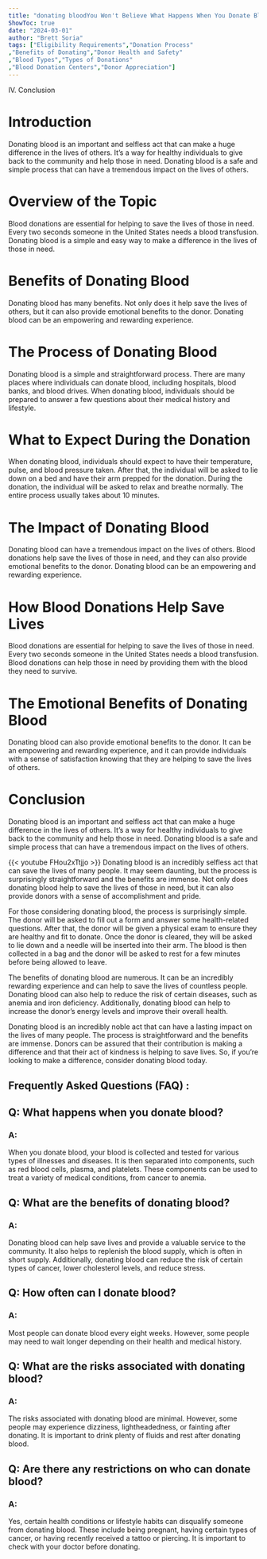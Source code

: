 ```yaml
---
title: "donating bloodYou Won't Believe What Happens When You Donate Blood - It Could Save a Life!"
ShowToc: true 
date: "2024-03-01"
author: "Brett Soria" 
tags: ["Eligibility Requirements","Donation Process"
,"Benefits of Donating","Donor Health and Safety"
,"Blood Types","Types of Donations"
,"Blood Donation Centers","Donor Appreciation"]
---
```

IV. Conclusion

# Introduction 
Donating blood is an important and selfless act that can make a huge difference in the lives of others. It’s a way for healthy individuals to give back to the community and help those in need. Donating blood is a safe and simple process that can have a tremendous impact on the lives of others. 

# Overview of the Topic 
Blood donations are essential for helping to save the lives of those in need. Every two seconds someone in the United States needs a blood transfusion. Donating blood is a simple and easy way to make a difference in the lives of those in need. 

# Benefits of Donating Blood 
Donating blood has many benefits. Not only does it help save the lives of others, but it can also provide emotional benefits to the donor. Donating blood can be an empowering and rewarding experience. 

# The Process of Donating Blood 
Donating blood is a simple and straightforward process. There are many places where individuals can donate blood, including hospitals, blood banks, and blood drives. When donating blood, individuals should be prepared to answer a few questions about their medical history and lifestyle. 

# What to Expect During the Donation 
When donating blood, individuals should expect to have their temperature, pulse, and blood pressure taken. After that, the individual will be asked to lie down on a bed and have their arm prepped for the donation. During the donation, the individual will be asked to relax and breathe normally. The entire process usually takes about 10 minutes. 

# The Impact of Donating Blood 
Donating blood can have a tremendous impact on the lives of others. Blood donations help save the lives of those in need, and they can also provide emotional benefits to the donor. Donating blood can be an empowering and rewarding experience. 

# How Blood Donations Help Save Lives 
Blood donations are essential for helping to save the lives of those in need. Every two seconds someone in the United States needs a blood transfusion. Blood donations can help those in need by providing them with the blood they need to survive. 

# The Emotional Benefits of Donating Blood 
Donating blood can also provide emotional benefits to the donor. It can be an empowering and rewarding experience, and it can provide individuals with a sense of satisfaction knowing that they are helping to save the lives of others. 

# Conclusion 
Donating blood is an important and selfless act that can make a huge difference in the lives of others. It’s a way for healthy individuals to give back to the community and help those in need. Donating blood is a safe and simple process that can have a tremendous impact on the lives of others.

{{< youtube FHou2xTtjjo >}} 
Donating blood is an incredibly selfless act that can save the lives of many people. It may seem daunting, but the process is surprisingly straightforward and the benefits are immense. Not only does donating blood help to save the lives of those in need, but it can also provide donors with a sense of accomplishment and pride.

For those considering donating blood, the process is surprisingly simple. The donor will be asked to fill out a form and answer some health-related questions. After that, the donor will be given a physical exam to ensure they are healthy and fit to donate. Once the donor is cleared, they will be asked to lie down and a needle will be inserted into their arm. The blood is then collected in a bag and the donor will be asked to rest for a few minutes before being allowed to leave.

The benefits of donating blood are numerous. It can be an incredibly rewarding experience and can help to save the lives of countless people. Donating blood can also help to reduce the risk of certain diseases, such as anemia and iron deficiency. Additionally, donating blood can help to increase the donor’s energy levels and improve their overall health.

Donating blood is an incredibly noble act that can have a lasting impact on the lives of many people. The process is straightforward and the benefits are immense. Donors can be assured that their contribution is making a difference and that their act of kindness is helping to save lives. So, if you’re looking to make a difference, consider donating blood today.

## Frequently Asked Questions (FAQ) :
<h2>Q: What happens when you donate blood?</h2>

<h3>A:</h3>
When you donate blood, your blood is collected and tested for various types of illnesses and diseases. It is then separated into components, such as red blood cells, plasma, and platelets. These components can be used to treat a variety of medical conditions, from cancer to anemia. 

<h2>Q: What are the benefits of donating blood?</h2>

<h3>A:</h3>
Donating blood can help save lives and provide a valuable service to the community. It also helps to replenish the blood supply, which is often in short supply. Additionally, donating blood can reduce the risk of certain types of cancer, lower cholesterol levels, and reduce stress. 

<h2>Q: How often can I donate blood?</h2>

<h3>A:</h3>
Most people can donate blood every eight weeks. However, some people may need to wait longer depending on their health and medical history. 

<h2>Q: What are the risks associated with donating blood?</h2>

<h3>A:</h3>
The risks associated with donating blood are minimal. However, some people may experience dizziness, lightheadedness, or fainting after donating. It is important to drink plenty of fluids and rest after donating blood. 

<h2>Q: Are there any restrictions on who can donate blood?</h2>

<h3>A:</h3>
Yes, certain health conditions or lifestyle habits can disqualify someone from donating blood. These include being pregnant, having certain types of cancer, or having recently received a tattoo or piercing. It is important to check with your doctor before donating.





